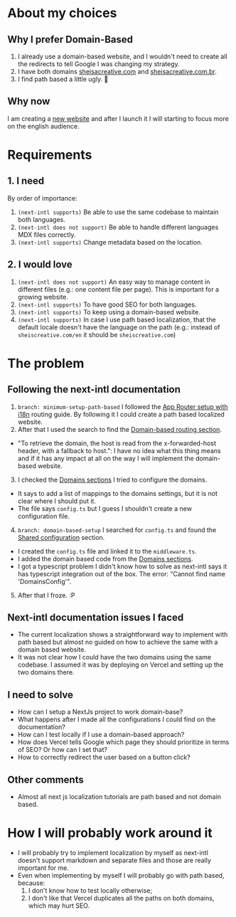 # About my choices

## Why I prefer Domain-Based

1. I already use a domain-based website, and I wouldn't need to create all the redirects to tell Google I was changing my strategy.
2. I have both domains [sheisacreative.com](sheisacreative.com) and [sheisacreative.com.br](sheisacreative.com.br).
3. I find path based a little ugly. 🙊

## Why now

I am creating a [new website](https://sheisacreative.vercel.app/) and after I launch it I will starting to focus more on the english audience.

# Requirements

## 1. I need

By order of importance:

1. `(next-intl supports)` Be able to use the same codebase to maintain both languages.
2. `(next-intl does not support)` Be able to handle different languages MDX files correctly.
3. `(next-intl supports)` Change metadata based on the location.

## 2. I would love

1. `(next-intl does not support)` An easy way to manage content in different files (e.g.: one content file per page). This is important for a growing website.
2. `(next-intl supports)` To have good SEO for both languages.
3. `(next-intl supports)` To keep using a domain-based website.
4. `(next-intl supports)` In case I use path based localization, that the default locale doesn't have the language on the path (e.g.: instead of `sheiscreative.com/en` it should be `sheiscreative.com`)

# The problem

## Following the next-intl documentation

1. `branch: minimum-setup-path-based` I followed the [App Router setup with i18n](https://next-intl-docs.vercel.app/docs/getting-started/app-router/with-i18n-routing) routing guide. By following it I could create a path based localized website.
2. After that I used the search to find the [Domain-based routing section](https://next-intl-docs.vercel.app/docs/routing/middleware#location-detection-domain).

- "To retrieve the domain, the host is read from the x-forwarded-host header, with a fallback to host.": I have no idea what this thing means and if it has any impact at all on the way I will implement the domain-based website.

3. I checked the [Domains sections](https://next-intl-docs.vercel.app/docs/routing#domains) I tried to configure the domains.

- It says to add a list of mappings to the domains settings, but it is not clear where I should put it.
- The file says `config.ts` but I guess I shouldn't create a new configuration file.

4. `branch: domain-based-setup` I searched for `config.ts` and found the [Shared configuration](https://next-intl-docs.vercel.app/docs/routing#shared-configuration) section.

- I created the `config.ts` file and linked it to the `middleware.ts`.
- I added the domain based code from the [Domains sections](https://next-intl-docs.vercel.app/docs/routing#domains).
- I got a typescript problem I didn't know how to solve as next-intl says it has typescript integration out of the box. The error: "Cannot find name 'DomainsConfig'".

5. After that I froze. :P

## Next-intl documentation issues I faced

- The current localization shows a straightforward way to implement with path based but almost no guided on how to achieve the same with a domain based website.
- It was not clear how I could have the two domains using the same codebase. I assumed it was by deploying on Vercel and setting up the two domains there.

## I need to solve

- How can I setup a NextJs project to work domain-base?
- What happens after I made all the configurations I could find on the documentation?
- How can I test locally if I use a domain-based approach?
- How does Vercel tells Google which page they should prioritize in terms of SEO? Or how can I set that?
- How to correctly redirect the user based on a button click?

## Other comments

- Almost all next js localization tutorials are path based and not domain based.

# How I will probably work around it

- I will probably try to implement localization by myself as next-intl doesn't support markdown and separate files and those are really important for me.
- Even when implementing by myself I will probably go with path based, because:
  1. I don't know how to test locally otherwise;
  2. I don't like that Vercel duplicates all the paths on both domains, which may hurt SEO.
